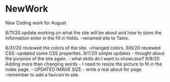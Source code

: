 # NewWork
New Coding work for August

8/11/20 update working on what the site will be about and how to store the information enter in the fill in fields.
    -renamed site to Taino.

8/31/20 reviewed the colors of the site.
    -changed colors.
9/6/20 reviewed CSS
    -updated some CSS properties.
9/7/20 simple updates
    - thought about the purpose of the site again.
    - what skills do I want to showcase?
9/9/20 Adding more than changing words
    - I need to resize the picture to fit in the  index page.
        - UPDATED IMAGE SIZE
    - write a real about for page.    
    -remember to add a favicon to site.  

        



